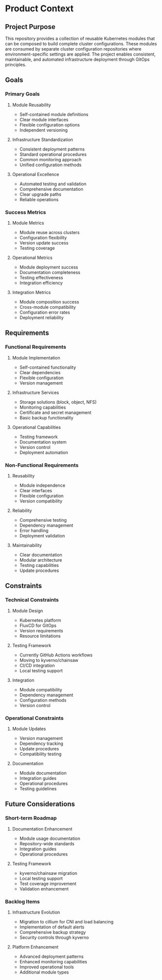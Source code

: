 # Product Context

## Project Purpose

This repository provides a collection of reusable Kubernetes modules that can be composed to build complete cluster configurations. These modules are consumed by separate cluster configuration repositories where environment-specific settings are applied. The project enables consistent, maintainable, and automated infrastructure deployment through GitOps principles.

## Goals

### Primary Goals

1. Module Reusability
   - Self-contained module definitions
   - Clear module interfaces
   - Flexible configuration options
   - Independent versioning

2. Infrastructure Standardization
   - Consistent deployment patterns
   - Standard operational procedures
   - Common monitoring approach
   - Unified configuration methods

3. Operational Excellence
   - Automated testing and validation
   - Comprehensive documentation
   - Clear upgrade paths
   - Reliable operations

### Success Metrics

1. Module Metrics
   - Module reuse across clusters
   - Configuration flexibility
   - Version update success
   - Testing coverage

2. Operational Metrics
   - Module deployment success
   - Documentation completeness
   - Testing effectiveness
   - Integration efficiency

3. Integration Metrics
   - Module composition success
   - Cross-module compatibility
   - Configuration error rates
   - Deployment reliability

## Requirements

### Functional Requirements

1. Module Implementation
   - Self-contained functionality
   - Clear dependencies
   - Flexible configuration
   - Version management

2. Infrastructure Services
   - Storage solutions (block, object, NFS)
   - Monitoring capabilities
   - Certificate and secret management
   - Basic backup functionality

3. Operational Capabilities
   - Testing framework
   - Documentation system
   - Version control
   - Deployment automation

### Non-Functional Requirements

1. Reusability
   - Module independence
   - Clear interfaces
   - Flexible configuration
   - Version compatibility

2. Reliability
   - Comprehensive testing
   - Dependency management
   - Error handling
   - Deployment validation

3. Maintainability
   - Clear documentation
   - Modular architecture
   - Testing capabilities
   - Update procedures

## Constraints

### Technical Constraints

1. Module Design
   - Kubernetes platform
   - FluxCD for GitOps
   - Version requirements
   - Resource limitations

2. Testing Framework
   - Currently GitHub Actions workflows
   - Moving to kyverno/chainsaw
   - CI/CD integration
   - Local testing support

3. Integration
   - Module compatibility
   - Dependency management
   - Configuration methods
   - Version control

### Operational Constraints

1. Module Updates
   - Version management
   - Dependency tracking
   - Update procedures
   - Compatibility testing

2. Documentation
   - Module documentation
   - Integration guides
   - Operational procedures
   - Testing guidelines

## Future Considerations

### Short-term Roadmap

1. Documentation Enhancement
   - Module usage documentation
   - Repository-wide standards
   - Integration guides
   - Operational procedures

2. Testing Framework
   - kyverno/chainsaw migration
   - Local testing support
   - Test coverage improvement
   - Validation enhancement

### Backlog Items

1. Infrastructure Evolution
   - Migration to cillium for CNI and load balancing
   - Implementation of default alerts
   - Comprehensive backup strategy
   - Security controls through kyverno

2. Platform Enhancement
   - Advanced deployment patterns
   - Enhanced monitoring capabilities
   - Improved operational tools
   - Additional module types
